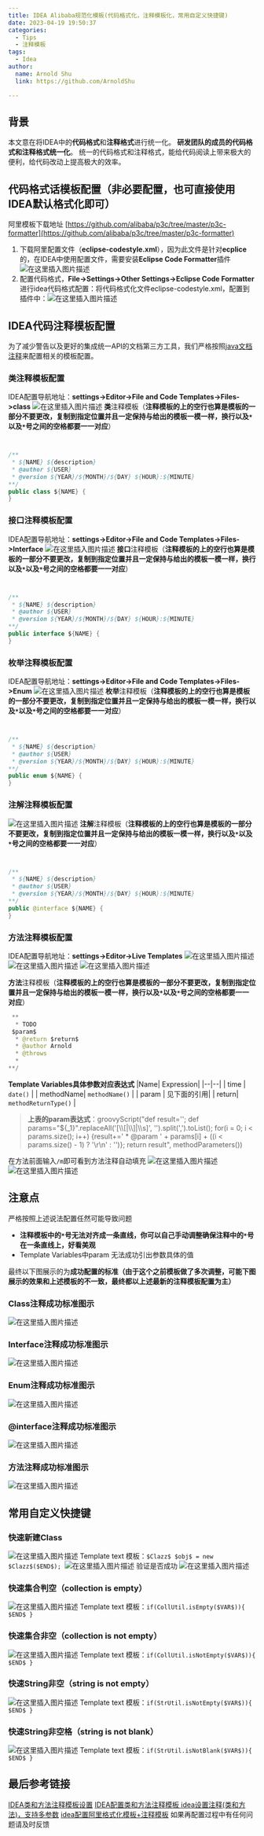 ```yaml
---
title: IDEA Alibaba规范化模板(代码格式化，注释模板化，常用自定义快捷键)
date: 2023-04-19 19:50:37
categories: 
  - Tips
  - 注释模板
tags: 
  - Idea
author: 
  name: Arnold Shu
  link: https://github.com/ArnoldShu

---
```

## 背景
本文意在将IDEA中的**代码格式**和**注释格式**进行统一化。
**研发团队的成员的代码格式和注释格式统一化**。
统一的代码格式和注释格式，能给代码阅读上带来极大的便利，给代码改动上提高极大的效率。

## 代码格式话模板配置（非必要配置，也可直接使用IDEA默认格式化即可）
阿里模板下载地址
[https://github.com/alibaba/p3c/tree/master/p3c-formatter](https://github.com/alibaba/p3c/tree/master/p3c-formatter)

1. 下载阿里配置文件（**eclipse-codestyle.xml**），因为此文件是针对**ecplice**的，在IDEA中使用配置文件，需要安装**Eclipse Code Formatter**插件
   ![在这里插入图片描述](https://img-blog.csdnimg.cn/8231e51b78024fc8bb8523b9f965c5d4.png?x-oss-process=image/watermark,type_d3F5LXplbmhlaQ,shadow_50,text_Q1NETiBA5LiN5oeC5LqL55qE5bCP5rWB5rCT,size_20,color_FFFFFF,t_70,g_se,x_16)
2. 配置代码格式，**File->Settings->Other Settings->Eclipse Code Formatter**进行idea代码格式配置：将代码格式化文件eclipse-codestyle.xml，配置到插件中：![在这里插入图片描述](https://img-blog.csdnimg.cn/136c06f00e314bd6a5cfcea3e6977255.png?x-oss-process=image/watermark,type_d3F5LXplbmhlaQ,shadow_50,text_Q1NETiBA5LiN5oeC5LqL55qE5bCP5rWB5rCT,size_20,color_FFFFFF,t_70,g_se,x_16)
## IDEA代码注释模板配置
为了减少警告以及更好的集成统一API的文档第三方工具，我们严格按照[java文档注释](https://www.runoob.com/java/java-documentation.html)来配置相关的模板配置。

### 类注释模板配置
IDEA配置导航地址：**settings->Editor->File and Code Templates->Files->class**
![在这里插入图片描述](https://img-blog.csdnimg.cn/acfb19d6f0364cf0a28d168be4c141d4.png?x-oss-process=image/watermark,type_d3F5LXplbmhlaQ,shadow_50,text_Q1NETiBA5LiN5oeC5LqL55qE5bCP5rWB5rCT,size_20,color_FFFFFF,t_70,g_se,x_16)
**类**注释模板（**注释模板的上的空行也算是模板的一部分不要更改，复制到指定位置并且一定保持与给出的模板一模一样，换行以及`*`以及`*`号之间的空格都要一一对应**）
```java


/**
 * ${NAME} ${description} 
 * @author ${USER} 
 * @version ${YEAR}/${MONTH}/${DAY} ${HOUR}:${MINUTE}
**/
public class ${NAME} {
}
```

### 接口注释模板配置
IDEA配置导航地址：**settings->Editor->File and Code Templates->Files->Interface**
![在这里插入图片描述](https://img-blog.csdnimg.cn/50658f8d527c48e095e3d51ca472bfd7.png?x-oss-process=image/watermark,type_d3F5LXplbmhlaQ,shadow_50,text_Q1NETiBA5LiN5oeC5LqL55qE5bCP5rWB5rCT,size_20,color_FFFFFF,t_70,g_se,x_16)
**接口**注释模板（**注释模板的上的空行也算是模板的一部分不要更改，复制到指定位置并且一定保持与给出的模板一模一样，换行以及`*`以及`*`号之间的空格都要一一对应**）
```java


/**
 * ${NAME} ${description} 
 * @author ${USER} 
 * @version ${YEAR}/${MONTH}/${DAY} ${HOUR}:${MINUTE}
**/
public interface ${NAME} {
}
```
### 枚举注释模板配置
IDEA配置导航地址：**settings->Editor->File and Code Templates->Files->Enum**
![在这里插入图片描述](https://img-blog.csdnimg.cn/26890300ae3445209917b22d35676238.png?x-oss-process=image/watermark,type_d3F5LXplbmhlaQ,shadow_50,text_Q1NETiBA5LiN5oeC5LqL55qE5bCP5rWB5rCT,size_20,color_FFFFFF,t_70,g_se,x_16)
**枚举**注释模板（**注释模板的上的空行也算是模板的一部分不要更改，复制到指定位置并且一定保持与给出的模板一模一样，换行以及`*`以及`*`号之间的空格都要一一对应**）
```java


/**
 * ${NAME} ${description} 
 * @author ${USER} 
 * @version ${YEAR}/${MONTH}/${DAY} ${HOUR}:${MINUTE}
**/
public enum ${NAME} {
}
```
### 注解注释模板配置
![在这里插入图片描述](https://img-blog.csdnimg.cn/99cbb935cb76474db00b665fc62d7ad2.png?x-oss-process=image/watermark,type_d3F5LXplbmhlaQ,shadow_50,text_Q1NETiBA5LiN5oeC5LqL55qE5bCP5rWB5rCT,size_20,color_FFFFFF,t_70,g_se,x_16)
**注解**注释模板（**注释模板的上的空行也算是模板的一部分不要更改，复制到指定位置并且一定保持与给出的模板一模一样，换行以及`*`以及`*`号之间的空格都要一一对应**）
```java


/**
 * ${NAME} ${description} 
 * @author ${USER} 
 * @version ${YEAR}/${MONTH}/${DAY} ${HOUR}:${MINUTE}
**/
public @interface ${NAME} {
}
```
### 方法注释模板配置
IDEA配置导航地址：**settings->Editor->Live Templates**
![在这里插入图片描述](https://img-blog.csdnimg.cn/9b49463c582a45b9951e4fdc5d0ec955.png?x-oss-process=image/watermark,type_d3F5LXplbmhlaQ,shadow_50,text_Q1NETiBA5LiN5oeC5LqL55qE5bCP5rWB5rCT,size_20,color_FFFFFF,t_70,g_se,x_16)
![在这里插入图片描述](https://img-blog.csdnimg.cn/0981a53c98224f0499f08c09e323f234.png?x-oss-process=image/watermark,type_d3F5LXplbmhlaQ,shadow_50,text_Q1NETiBA5LiN5oeC5LqL55qE5bCP5rWB5rCT,size_20,color_FFFFFF,t_70,g_se,x_16)
![在这里插入图片描述](https://img-blog.csdnimg.cn/47f1c2670498460490b1b2d80f98fb2a.png?x-oss-process=image/watermark,type_d3F5LXplbmhlaQ,shadow_50,text_Q1NETiBA5LiN5oeC5LqL55qE5bCP5rWB5rCT,size_20,color_FFFFFF,t_70,g_se,x_16)

**方法**注释模板（**注释模板的上的空行也算是模板的一部分不要更改，复制到指定位置并且一定保持与给出的模板一模一样，换行以及`*`以及`*`号之间的空格都要一一对应**）

```java
 **
  * TODO
 $param$ 
  * @return $return$
  * @author Arnold
  * @throws	      
  *
**/
```

**Template Variables具体参数对应表达式**
|Name|  Expression|
|--|--|
| time | `date()` |
| methodName| `methodName()` |
| param | 见下面的引用|
| return| `methodReturnType()` |

> **上表的param表达式**：groovyScript("def result=''; def params=\"${_1}\".replaceAll('[\\\\[|\\\\]|\\\\s]', '').split(',').toList(); for(i = 0; i < params.size(); i++) {result+=' * @param ' + params[i] + ((i < params.size() - 1) ? '\\r\\n' : '')}; return result", methodParameters())

在方法前面输入`/m`即可看到方法注释自动填充
![在这里插入图片描述](https://img-blog.csdnimg.cn/7e2fe4ad0c9746f5926bbf72f454a391.png?x-oss-process=image/watermark,type_d3F5LXplbmhlaQ,shadow_50,text_Q1NETiBA5LiN5oeC5LqL55qE5bCP5rWB5rCT,size_20,color_FFFFFF,t_70,g_se,x_16)
![在这里插入图片描述](https://img-blog.csdnimg.cn/7d2dd4dbfdb44cb787041609d0957f1b.png)

## 注意点
严格按照上述说法配置任然可能导致问题

- **注释模板中的`*`号无法对齐成一条直线，你可以自己手动调整确保注释中的`*`号在一条直线上，好看美观**
- Template Variables中param 无法成功引出参数具体的值

最终以下图展示的为**成功配置的标准（由于这个之前模板做了多次调整，可能下图展示的效果和上述模板的不一致，最终都以上述最新的注释模板配置为主）**

### Class注释成功标准图示
![在这里插入图片描述](https://img-blog.csdnimg.cn/10fe25bc060347748eaadc5a03860330.png?x-oss-process=image/watermark,type_d3F5LXplbmhlaQ,shadow_50,text_Q1NETiBA5LiN5oeC5LqL55qE5bCP5rWB5rCT,size_12,color_FFFFFF,t_70,g_se,x_16)

### Interface注释成功标准图示
![在这里插入图片描述](https://img-blog.csdnimg.cn/977bda21394e4e91b20d8a27f4cc4a46.png?x-oss-process=image/watermark,type_d3F5LXplbmhlaQ,shadow_50,text_Q1NETiBA5LiN5oeC5LqL55qE5bCP5rWB5rCT,size_20,color_FFFFFF,t_70,g_se,x_16)
### Enum注释成功标准图示
![在这里插入图片描述](https://img-blog.csdnimg.cn/ad293999a38b4540a6e4e1603307afd6.png?x-oss-process=image/watermark,type_d3F5LXplbmhlaQ,shadow_50,text_Q1NETiBA5LiN5oeC5LqL55qE5bCP5rWB5rCT,size_16,color_FFFFFF,t_70,g_se,x_16)
### @interface注释成功标准图示
![在这里插入图片描述](https://img-blog.csdnimg.cn/5680dea99bbb4f75960785a2389d2248.png?x-oss-process=image/watermark,type_d3F5LXplbmhlaQ,shadow_50,text_Q1NETiBA5LiN5oeC5LqL55qE5bCP5rWB5rCT,size_20,color_FFFFFF,t_70,g_se,x_16)
### 方法注释成功标准图示
![在这里插入图片描述](https://img-blog.csdnimg.cn/5abfa2f1d5ce427cbdc2e548374358a8.png?x-oss-process=image/watermark,type_d3F5LXplbmhlaQ,shadow_50,text_Q1NETiBA5LiN5oeC5LqL55qE5bCP5rWB5rCT,size_20,color_FFFFFF,t_70,g_se,x_16)
## 常用自定义快捷键
### 快速新建Class
![在这里插入图片描述](https://img-blog.csdnimg.cn/cfc4ca2d86754ae8837a68ed35f183af.png?x-oss-process=image/watermark,type_d3F5LXplbmhlaQ,shadow_50,text_Q1NETiBA5LiN5oeC5LqL55qE5bCP5rWB5rCT,size_20,color_FFFFFF,t_70,g_se,x_16)
Template text 模板：`$Clazz$ $obj$ = new $Clazz$($END$);
`![在这里插入图片描述](https://img-blog.csdnimg.cn/86440e1a1fd74d6d9c90fcc5510c77b3.png?x-oss-process=image/watermark,type_d3F5LXplbmhlaQ,shadow_50,text_Q1NETiBA5LiN5oeC5LqL55qE5bCP5rWB5rCT,size_20,color_FFFFFF,t_70,g_se,x_16)
验证是否成功
![在这里插入图片描述](https://img-blog.csdnimg.cn/0cb3f645a0ba4cb1b28f1b76a241897c.png?x-oss-process=image/watermark,type_d3F5LXplbmhlaQ,shadow_50,text_Q1NETiBA5LiN5oeC5LqL55qE5bCP5rWB5rCT,size_20,color_FFFFFF,t_70,g_se,x_16)

### 快速集合判空（collection is empty）
![在这里插入图片描述](https://img-blog.csdnimg.cn/ae6d5068431c450083fbc9485f24514f.png?x-oss-process=image/watermark,type_d3F5LXplbmhlaQ,shadow_50,text_Q1NETiBA5LiN5oeC5LqL55qE5bCP5rWB5rCT,size_20,color_FFFFFF,t_70,g_se,x_16)
Template text 模板：`if(CollUtil.isEmpty($VAR$)){ $END$ }`
### 快速集合非空（collection is not empty）
![在这里插入图片描述](https://img-blog.csdnimg.cn/7a308fe4a9194091930855beacb91a35.png?x-oss-process=image/watermark,type_d3F5LXplbmhlaQ,shadow_50,text_Q1NETiBA5LiN5oeC5LqL55qE5bCP5rWB5rCT,size_20,color_FFFFFF,t_70,g_se,x_16)
Template text 模板：`if(CollUtil.isNotEmpty($VAR$)){ $END$ }    `
### 快速String非空（string is not empty）
![在这里插入图片描述](https://img-blog.csdnimg.cn/8ac5639ec7b04248b25202db6bbe488c.png?x-oss-process=image/watermark,type_d3F5LXplbmhlaQ,shadow_50,text_Q1NETiBA5LiN5oeC5LqL55qE5bCP5rWB5rCT,size_20,color_FFFFFF,t_70,g_se,x_16)
Template text 模板：`if(StrUtil.isNotEmpty($VAR$)){ $END$ }   `
### 快速String非空格（string is not blank）
![在这里插入图片描述](https://img-blog.csdnimg.cn/9543d22bfc054725b467ad4c74662fb0.png?x-oss-process=image/watermark,type_d3F5LXplbmhlaQ,shadow_50,text_Q1NETiBA5LiN5oeC5LqL55qE5bCP5rWB5rCT,size_20,color_FFFFFF,t_70,g_se,x_16)
Template text 模板：`if(StrUtil.isNotBlank($VAR$)){ $END$ }`
## 最后参考链接
[IDEA类和方法注释模板设置](https://www.cnblogs.com/heqiuyong/p/10335685.html)
[IDEA配置类和方法注释模板 ](https://www.cnblogs.com/tuanz/p/9228209.html)
[idea设置注释(类和方法)，支持多参数](https://blog.csdn.net/zhaoyy0513/article/details/88871583)
[idea配置阿里格式化模板+注释模板](https://www.jianshu.com/p/dab337159b83)
如果再配置过程中有任何问题请及时反馈








        
